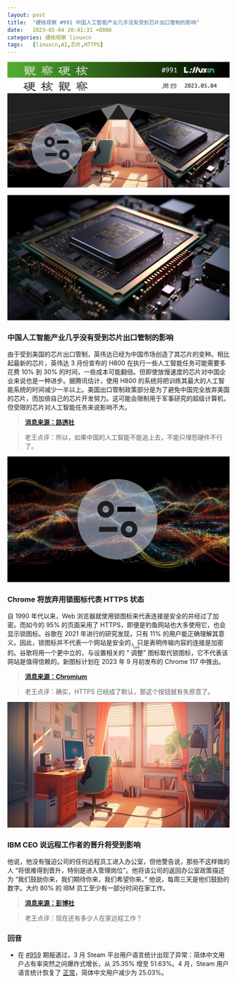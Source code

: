 ```yaml
---
layout: post
title:	"硬核观察 #991 中国人工智能产业几乎没有受到芯片出口管制的影响"
date:	2023-05-04 20:41:31 +0800 
categories:	硬核观察 linuxcn 
tags:	[linuxcn,AI,芯片,HTTPS]
---
```



![](/Asserts/Images/album/202305/04/204029zt4uop9eajzq21o4.jpg)


![](/Asserts/Images/album/202305/04/204042q1m1xtcmayut0xva.jpg)


### 中国人工智能产业几乎没有受到芯片出口管制的影响


由于受到美国的芯片出口管制，英伟达已经为中国市场创造了其芯片的变种。相比起最新的芯片，英伟达 3 月份宣布的 H800 在执行一些人工智能任务可能需要多花费 10% 到 30% 的时间，一些成本可能翻倍。但即使放慢速度的芯片对中国企业来说也是一种进步。据腾讯估计，使用 H800 的系统将把训练其最大的人工智能系统的时间减少一半以上。美国出口管制政策部分是为了避免中国完全放弃美国的芯片，而加倍自己的芯片开发努力。这可能会限制用于军事研究的超级计算机，但受限的芯片对人工智能任务来说影响不大。



> 
> **[消息来源：路透社](https://www.reuters.com/technology/chinas-ai-industry-barely-slowed-by-us-chip-export-rules-2023-05-03/)**
> 
> 
> 



> 
> 老王点评：所以，如果中国的人工智能不能追上去，不能只埋怨硬件不行了。
> 
> 
> 


![](/Asserts/Images/album/202305/04/204056v06ilxnf9o1j5wl6.jpg)


### Chrome 将放弃用锁图标代表 HTTPS 状态


自 1990 年代以来，Web 浏览器就使用锁图标来代表连接是安全的并经过了加密。而如今的 95% 的页面采用了 HTTPS，即便是钓鱼网站也大多使用它，也会显示锁图标。谷歌在 2021 年进行的研究发现，只有 11% 的用户能正确理解其意义。因此，锁图标并不代表一个网站是安全的，只是表明传输内容的连接是加密的。谷歌将用一个更中立的，与设置相关的 “<ruby> 调整 <rt>  Tune </rt></ruby>” 图标取代锁图标，它不代表该网站是值得信赖的。新图标计划在 2023 年 9 月初发布的 Chrome 117 中推出。



> 
> **[消息来源：Chromium](https://blog.chromium.org/2023/05/an-update-on-lock-icon.html)**
> 
> 
> 



> 
> 老王点评：确实，HTTPS 已经成了默认，那这个按钮就有失原意了。
> 
> 
> 


![](/Asserts/Images/album/202305/04/204109fbcz5y1xxjb7l45u.jpg)


### IBM CEO 说远程工作者的晋升将受到影响


他说，他没有强迫公司的任何远程员工进入办公室，但他警告说，那些不这样做的人 “将很难得到晋升，特别是进入管理岗位”。他将该公司的返回办公室政策描述为 “我们鼓励你来，我们期待你来，我们希望你来。” 他说，每周三天是他们鼓励的数字。大约 80% 的 IBM 员工至少有一部分时间在家工作。



> 
> **[消息来源：彭博社](https://www.bloomberg.com/news/articles/2023-05-03/remote-work-can-hurt-your-career-ibm-ceo-says)**
> 
> 
> 



> 
> 老王点评：现在还有多少人在家远程工作？
> 
> 
> 


### 回音


* 在 [#959](/article-15686-1.html) 期报道过，3 月 Steam 平台用户语言统计出现了异常：简体中文用户占有率突然之间爆炸式增长，从 25.35% 增至 51.63%。4 月，Steam 用户语言统计恢复了 [正常](https://store.steampowered.com/hwsurvey/?platform=combined)，简体中文用户减少为 25.03%。
